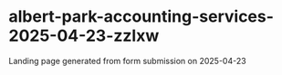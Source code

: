 # albert-park-accounting-services-2025-04-23-zzlxw
Landing page generated from form submission on 2025-04-23

